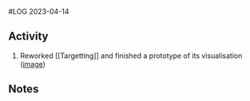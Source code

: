 #LOG
2023-04-14

## Activity
1. Reworked [[Targetting]] and finished a prototype of its visualisation ([image](https://drive.google.com/file/d/1IXIONj1_GmZf7LXRuZA59iN6uY8Mgqau/view?usp=share_link))

## Notes
